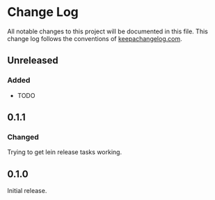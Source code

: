 # Change Log
All notable changes to this project will be documented in this file. This change log follows the conventions of [keepachangelog.com](http://keepachangelog.com/).

## Unreleased
### Added
- TODO

## 0.1.1
### Changed
Trying to get lein release tasks working.

## 0.1.0
Initial release.

